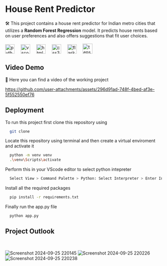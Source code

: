 # House Rent Predictor

🛠️ This project contains a house rent predictor for Indian metro cities that utilizes a **Random Forest Regression** model. It predicts house rents based on user preferences and also offers suggestions that fit user choices.<br>
<br><img src="https://cdn.jsdelivr.net/gh/devicons/devicon/icons/python/python-original.svg" height="30" alt="python logo"  />
<img width="12" />
<img src="https://cdn.jsdelivr.net/gh/devicons/devicon/icons/vscode/vscode-original.svg" height="30" alt="vscode logo"  />
<img width="12" />
<img src="https://cdn.jsdelivr.net/gh/devicons/devicon/icons/html5/html5-original.svg" height="30" alt="html5 logo"  />
<img width="12" />
<img src="https://cdn.jsdelivr.net/gh/devicons/devicon/icons/css3/css3-original.svg" height="30" alt="css3 logo"  />
<img width="12" />
<img src="https://www.pngfind.com/pngs/m/128-1286693_flask-framework-logo-svg-hd-png-download.png" height="30" alt="flask logo"  />
<img width="12" />
<img src="https://upload.wikimedia.org/wikipedia/commons/thumb/7/73/Microsoft_Excel_2013-2019_logo.svg/1200px-Microsoft_Excel_2013-2019_logo.svg.png" height="32" alt="tensorflow logo"  />

## Video Demo
🎥 Here you can find a video of the working project

https://github.com/user-attachments/assets/296d91ad-748f-4bed-af3e-5f552550ef76


## Deployment

To run this project first clone this repository using

```bash
  git clone 
```
Locate this repository using terminal and then create a virtual enviroment and activate it

```bash
  python -m venv venv
  .\venv\Scripts\activate
```
Perform this in your VScode editor to select python intepreter
```bash
  Select View > Command Palette > Python: Select Interpreter > Enter Interpreter path > venv > Script > python.exe
```

Install all the required packages 
```bash
  pip install -r requirements.txt
```

Finally run the app.py file
```bash
  python app.py
```


## Project Outlook
<br>

![Screenshot 2024-09-25 220145](https://github.com/user-attachments/assets/cd1cbb46-5066-4c9d-939c-ace50b4bfb7e)
![Screenshot 2024-09-25 220226](https://github.com/user-attachments/assets/e582a2cd-e8f2-4210-92a7-e77a67e81a84)
![Screenshot 2024-09-25 220238](https://github.com/user-attachments/assets/275f72b2-9bc6-4bac-b9ec-cc8276967c8a)
